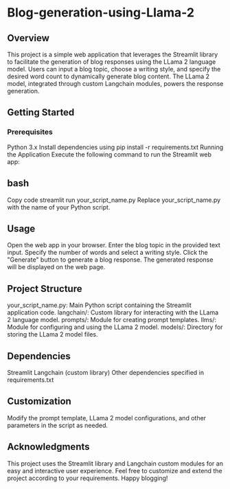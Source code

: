 # Blog-generation-using-Llama-2
## Overview
This project is a simple web application that leverages the Streamlit library to facilitate the generation of blog responses using the LLama 2 language model. Users can input a blog topic, choose a writing style, and specify the desired word count to dynamically generate blog content. The LLama 2 model, integrated through custom Langchain modules, powers the response generation.

## Getting Started
### Prerequisites
Python 3.x
Install dependencies using pip install -r requirements.txt
Running the Application
Execute the following command to run the Streamlit web app:

## bash
Copy code
streamlit run your_script_name.py
Replace your_script_name.py with the name of your Python script.

## Usage
Open the web app in your browser.
Enter the blog topic in the provided text input.
Specify the number of words and select a writing style.
Click the "Generate" button to generate a blog response.
The generated response will be displayed on the web page.
## Project Structure
your_script_name.py: Main Python script containing the Streamlit application code.
langchain/: Custom library for interacting with the LLama 2 language model.
prompts/: Module for creating prompt templates.
llms/: Module for configuring and using the LLama 2 model.
models/: Directory for storing the LLama 2 model files.
## Dependencies
Streamlit
Langchain (custom library)
Other dependencies specified in requirements.txt
## Customization
Modify the prompt template, LLama 2 model configurations, and other parameters in the script as needed.
## Acknowledgments
This project uses the Streamlit library and Langchain custom modules for an easy and interactive user experience.
Feel free to customize and extend the project according to your requirements. Happy blogging!
